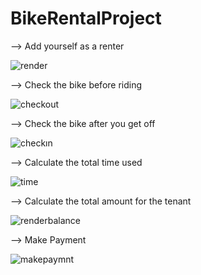 # BikeRentalProject


 --> Add yourself as a renter 


![render](https://user-images.githubusercontent.com/85956625/198282931-439c58e1-a3bf-4fc5-90ff-a42cf3deb814.PNG)


--> Check the bike before riding


![checkout](https://user-images.githubusercontent.com/85956625/198285488-6d4294e9-0b99-470f-b2ba-514c2c5531ca.PNG)



--> Check the bike after you get off



![checkın](https://user-images.githubusercontent.com/85956625/198285815-4fe44ddd-888c-459b-bcaa-16292db7d184.PNG)



--> Calculate the total time used


![time](https://user-images.githubusercontent.com/85956625/198283876-77808dba-b74e-4bfc-ac1e-72a2d2442035.PNG)


--> Calculate the total amount for the tenant 


![renderbalance](https://user-images.githubusercontent.com/85956625/198284741-6087e4fd-4975-406e-8efd-11e95ad94faf.PNG)


--> Make Payment 


![makepaymnt](https://user-images.githubusercontent.com/85956625/198285106-c013f9a3-e8d3-4b99-9ffa-c4c421178387.PNG)
